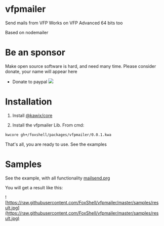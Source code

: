 # vfpmailer

Send mails from VFP
Works on VFP Advanced 64 bits too

Based on nodemailer


# Be an sponsor

Make open source software is hard, and need many time. Please consider donate, your name will appear here

* Donate to paypal [![](https://www.paypalobjects.com/en_US/i/btn/btn_donateCC_LG.gif)](https://www.paypal.com/cgi-bin/webscr?cmd=_s-xclick&hosted_button_id=XTUTKMVWCVQCJ&source=url)



# Installation 

1. Install [@kawix/core](https://github.com/kodhework/kawix/blob/master/core/INSTALL.md)

2. Install the vfpmailer Lib. From cmd: 

```bash
kwcore gh+/foxshell/packages/vfpmailer/0.0.1.kwa
```

That's all, you are ready to use. See the examples


# Samples

See the example, with all functionality [mailsend.prg](./samples/mailsend.prg)

You will get a result like this:

![https://raw.githubusercontent.com/FoxShell/vfpmailer/master/samples/result.jpg](https://raw.githubusercontent.com/FoxShell/vfpmailer/master/samples/result.jpg)